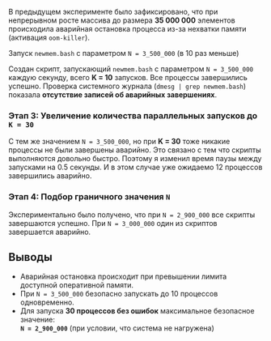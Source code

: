 В предыдущем эксперименте было зафиксировано, что при непрерывном росте массива до размера **35 000 000** элементов происходила аварийная остановка процесса из-за нехватки памяти (активация `oom-killer`).

Запуск `newmem.bash` с параметром `N = 3_500_000` (в 10 раз меньше)

Создан скрипт, запускающий `newmem.bash` с параметром `N = 3_500_000` каждую секунду, всего **K = 10** запусков. Все процессы завершились успешно. Проверка системного журнала (`dmesg | grep newmem.bash`) показала **отсутствие записей об аварийных завершениях**.

### Этап 3: Увеличение количества параллельных запусков до `K = 30`

С тем же значением `N = 3_500_000`, но при **K = 30** тоже никакие процессы не были завершены аварийно. 
Это связано с тем что скрипты выполняются довольно быстро. Поэтому я изменил время паузы между запусками на 0.5 секунды. 
И в этом случае уже ожидаемо 12 процессов завершились аварийно.



### Этап 4: Подбор граничного значения `N`

Экспериментально было получено, что при `N = 2_900_000` все скрипты завершаются успешно. 
При `N = 3_000_000` один из скриптов завершается аварийно.

## Выводы

- Аварийная остановка происходит при превышении лимита доступной оперативной памяти.
- При `N = 3_500_000` безопасно запускать до 10 процессов одновременно.
- Для запуска **30 процессов без ошибок** максимальное безопасное значение:  
  **`N = 2_900_000`** (при условии, что система не нагружена)
